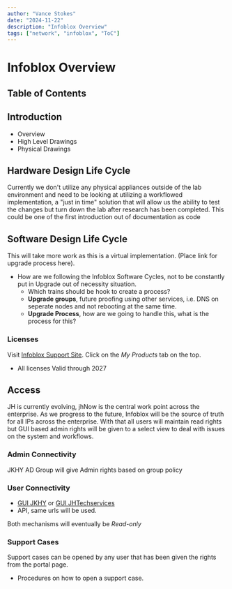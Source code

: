 ```yaml
---
author: "Vance Stokes"
date: "2024-11-22"
description: "Infoblox Overview"
tags: ["network", "infoblox", "ToC"]
---
```


# Infoblox Overview

## Table of Contents

## Introduction

- Overview
- High Level Drawings
- Physical Drawings

## Hardware Design Life Cycle

Currently we don't utilize any physical appliances outside of the lab environment and need to be looking at
utilizing a workflowed implementation, a "just in time" solution that will allow us the ability to test the changes
but turn down the lab after research has been completed.  This could be one of the first introduction out of documentation as
code

## Software Design Life Cycle

This will take more work as this is a virtual implementation.  (Place link for upgrade process here).

- How are we following the Infoblox Software Cycles, not to be constantly put in Upgrade out of necessity situation.
  - Which trains should be hook to create a process?
  - **Upgrade groups**, future proofing using other services, i.e. DNS on seperate nodes and not rebooting at the same time.
  - **Upgrade Process**, how are we going to handle this, what is the process for this?

### Licenses

Visit [Infoblox Support Site](https://support.infoblox.com).  Click on the *My Products* tab on the top.

- All licenses Valid through 2027

## Access

JH is currently evolving, jhNow is the central work point across the enterprise.  As we progress to the future, Infoblox
will be the source of truth for all IPs across the enterprise.  With that all users will maintain read rights but GUI based admin rights will be given to a select view to deal with issues on the system and workflows.

### Admin Connectivity

JKHY AD Group will give Admin rights based on group policy

### User Connectivity

- [GUI JKHY](https://jhaddi.jkhy.com) or [GUI JHTechservices](https://jhaddi.jhatechservices.com/ui)
- API, same urls will be used.

Both mechanisms will eventually be *Read-only*

### Support Cases

Support cases can be opened by any user that has been given the rights from the portal page.

- Procedures on how to open a support case.